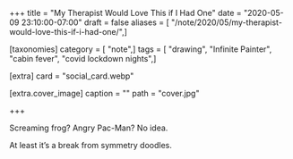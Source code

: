 +++
title = "My Therapist Would Love This if I Had One"
date = "2020-05-09 23:10:00-07:00"
draft = false
aliases = [ "/note/2020/05/my-therapist-would-love-this-if-i-had-one/",]

[taxonomies]
category = [ "note",]
tags = [ "drawing", "Infinite Painter", "cabin fever", "covid lockdown nights",]

[extra]
card = "social_card.webp"

[extra.cover_image]
caption = ""
path = "cover.jpg"

+++

Screaming frog? Angry Pac-Man? No idea.

At least it’s a break from symmetry doodles.